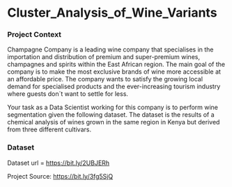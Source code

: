 # Cluster_Analysis_of_Wine_Variants

### Project Context
Champagne Company is a leading wine company that specialises in the importation and distribution of premium and super-premium wines, champagnes and spirits within the East African region. The main goal of the company is to make the most exclusive brands of wine more accessible at an affordable price. The company wants to satisfy the growing local demand for specialised products and the ever-increasing tourism industry where guests don´t want to settle for less.

Your task as a Data Scientist working for this company is to perform wine segmentation given the following dataset. The dataset is the results of a chemical analysis of wines grown in the same region in Kenya but derived from three different cultivars. 

### Dataset
Dataset url = https://bit.ly/2UBJERh

Project Source: https://bit.ly/3fg5SjQ
